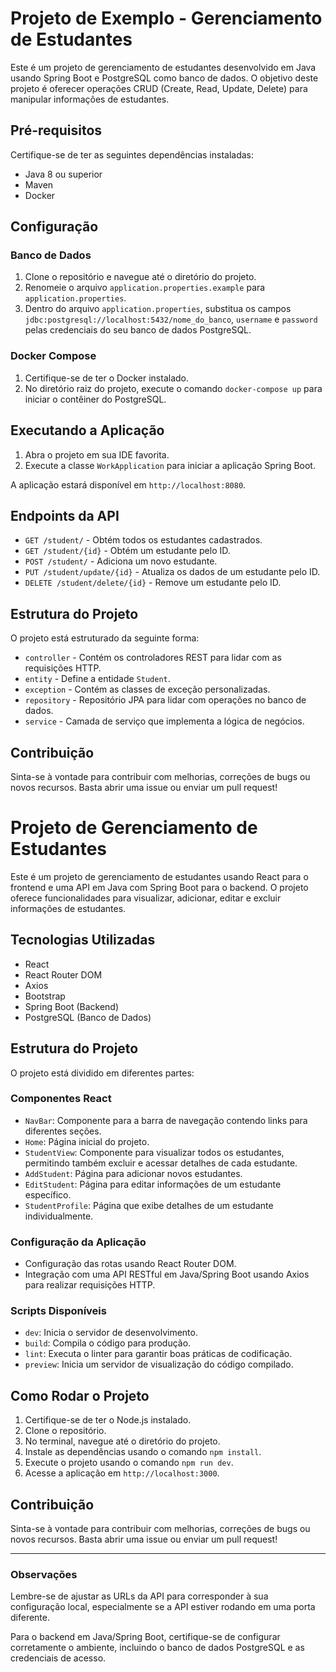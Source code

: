 # Projeto de Exemplo - Gerenciamento de Estudantes

Este é um projeto de gerenciamento de estudantes desenvolvido em Java usando Spring Boot e PostgreSQL como banco de dados. O objetivo deste projeto é oferecer operações CRUD (Create, Read, Update, Delete) para manipular informações de estudantes.

## Pré-requisitos

Certifique-se de ter as seguintes dependências instaladas:

- Java 8 ou superior
- Maven
- Docker

## Configuração

### Banco de Dados

1. Clone o repositório e navegue até o diretório do projeto.
2. Renomeie o arquivo `application.properties.example` para `application.properties`.
3. Dentro do arquivo `application.properties`, substitua os campos `jdbc:postgresql://localhost:5432/nome_do_banco`, `username` e `password` pelas credenciais do seu banco de dados PostgreSQL.

### Docker Compose

1. Certifique-se de ter o Docker instalado.
2. No diretório raiz do projeto, execute o comando `docker-compose up` para iniciar o contêiner do PostgreSQL.

## Executando a Aplicação

1. Abra o projeto em sua IDE favorita.
2. Execute a classe `WorkApplication` para iniciar a aplicação Spring Boot.

A aplicação estará disponível em `http://localhost:8080`.

## Endpoints da API

- `GET /student/` - Obtém todos os estudantes cadastrados.
- `GET /student/{id}` - Obtém um estudante pelo ID.
- `POST /student/` - Adiciona um novo estudante.
- `PUT /student/update/{id}` - Atualiza os dados de um estudante pelo ID.
- `DELETE /student/delete/{id}` - Remove um estudante pelo ID.

## Estrutura do Projeto

O projeto está estruturado da seguinte forma:

- `controller` - Contém os controladores REST para lidar com as requisições HTTP.
- `entity` - Define a entidade `Student`.
- `exception` - Contém as classes de exceção personalizadas.
- `repository` - Repositório JPA para lidar com operações no banco de dados.
- `service` - Camada de serviço que implementa a lógica de negócios.

## Contribuição

Sinta-se à vontade para contribuir com melhorias, correções de bugs ou novos recursos. Basta abrir uma issue ou enviar um pull request!
# Projeto de Gerenciamento de Estudantes

Este é um projeto de gerenciamento de estudantes usando React para o frontend e uma API em Java com Spring Boot para o backend. O projeto oferece funcionalidades para visualizar, adicionar, editar e excluir informações de estudantes.

## Tecnologias Utilizadas

- React
- React Router DOM
- Axios
- Bootstrap
- Spring Boot (Backend)
- PostgreSQL (Banco de Dados)

## Estrutura do Projeto

O projeto está dividido em diferentes partes:

### Componentes React

- `NavBar`: Componente para a barra de navegação contendo links para diferentes seções.
- `Home`: Página inicial do projeto.
- `StudentView`: Componente para visualizar todos os estudantes, permitindo também excluir e acessar detalhes de cada estudante.
- `AddStudent`: Página para adicionar novos estudantes.
- `EditStudent`: Página para editar informações de um estudante específico.
- `StudentProfile`: Página que exibe detalhes de um estudante individualmente.

### Configuração da Aplicação

- Configuração das rotas usando React Router DOM.
- Integração com uma API RESTful em Java/Spring Boot usando Axios para realizar requisições HTTP.

### Scripts Disponíveis

- `dev`: Inicia o servidor de desenvolvimento.
- `build`: Compila o código para produção.
- `lint`: Executa o linter para garantir boas práticas de codificação.
- `preview`: Inicia um servidor de visualização do código compilado.

## Como Rodar o Projeto

1. Certifique-se de ter o Node.js instalado.
2. Clone o repositório.
3. No terminal, navegue até o diretório do projeto.
4. Instale as dependências usando o comando `npm install`.
5. Execute o projeto usando o comando `npm run dev`.
6. Acesse a aplicação em `http://localhost:3000`.

## Contribuição

Sinta-se à vontade para contribuir com melhorias, correções de bugs ou novos recursos. Basta abrir uma issue ou enviar um pull request!

---

### Observações

Lembre-se de ajustar as URLs da API para corresponder à sua configuração local, especialmente se a API estiver rodando em uma porta diferente.

Para o backend em Java/Spring Boot, certifique-se de configurar corretamente o ambiente, incluindo o banco de dados PostgreSQL e as credenciais de acesso.
